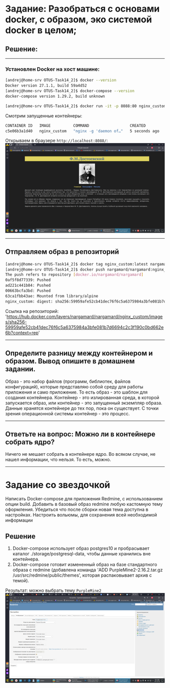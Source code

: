 # Задание: Разобраться с основами docker, с образом, эко системой docker в целом;

## Решение:

---
### Установлен Docker на хост машине:

```bash
[andrej@home-srv OTUS-Task14_2]$ docker --version
Docker version 27.1.1, build 59a4d52
[andrej@home-srv OTUS-Task14_2]$ docker-compose --version
docker-compose version 1.29.2, build unknown
```

```bash
[andrej@home-srv OTUS-Task14_2]$ docker run -it -p 8088:80 nginx_custom
```
Смотрим запущенные контейнеры:
```bash
CONTAINER ID   IMAGE          COMMAND                  CREATED         STATUS         PORTS                                   NAMES
c5e06b3a1d40   nginx_custom   "nginx -g 'daemon of…"   5 seconds ago   Up 5 seconds   0.0.0.0:8088->80/tcp, :::8088->80/tcp   laughing_kepler
```
Открываем в браузере `http://localhost:8088/`:
![Alt text](%D0%A1%D0%BA%D1%80%D0%B8%D0%BD_html.png)

---

## Отправляем образ в репозиторий
```bash
[andrej@home-srv OTUS-Task14_2]$ docker tag nginx_custom:latest nargamard/nargamard:nginx_custom
[andrej@home-srv OTUS-Task14_2]$ docker push nargamard/nargamard:nginx_custom 
The push refers to repository [docker.io/nargamard/nargamard]
0af5f8d77339: Pushed 
ad221c441b84: Pushed 
00663bcfa3bd: Pushed 
63ca1fbb43ae: Mounted from library/alpine 
nginx_custom: digest: sha256:59959afe52cb41dec76f6c5a6375984a3bfe081b7d6694c2c3f190c0bd662e6b size: 1155
```

Ссылка на репозиторий: 'https://hub.docker.com/layers/nargamard/nargamard/nginx_custom/images/sha256-59959afe52cb41dec76f6c5a6375984a3bfe081b7d6694c2c3f190c0bd662e6b?context=rep'

---

## Определите разницу между контейнером и образом. Вывод опишите в домашнем задании.

Образ - это набор файлов (программ, библиотек, файлов конфигураций), которые представляю собой среду для работы приложения и само приложение. То есть образ - это шаблон для создания контейнера.
Контейнер - это излированная среда, в которой запускается образ, или контейнер - это запущенный экземпляр образа. Данные хранятся контейнере до тех пор, пока он существует. С точки зрения операционной системы контейнер - это процесс.

---

## Ответьте на вопрос: Можно ли в контейнере собрать ядро?
Ничего не мешает собрать в контейнере ядро. Во всяком случае, не нашел информации, что нельзя. То есть, можно.

---

# Задание со звездочкой
Написать Docker-compose для приложения Redmine, с использованием опции build.
Добавить в базовый образ redmine любую кастомную тему оформления.
Убедиться что после сборки новая тема доступна в настройках.
Настроить вольюмы, для сохранения всей необходимой информации

## Решение

1. Docker-compose использует образ postgres10 и пробрасывает каталог ./storage/postgresql-data, чтобы данные хранились вне контейнера.
2. Docker-compose готовит измененный образ на базе стандартного образа с redmine (добавлена команда 'ADD  PurpleMine2-2.16.2.tar.gz /usr/src/redmine/public/themes', которая распаковывает архив с темой).

Результат: можно выбрать тему `PurpleMine2`
![Alt text](%D0%A1%D0%BA%D1%80%D0%B8%D0%BD_Redmine.png)